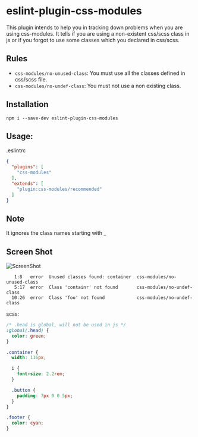 # eslint-plugin-css-modules

This plugin intends to help you in tracking down problems when you are using css-modules. It tells if you are using a non-existent css/scss class in js or if you forgot to use some classes which you declared in css/scss.

## Rules

* `css-modules/no-unused-class`: You must use all the classes defined in css/scss file.
* `css-modules/no-undef-class`: You must not use a non existing class.

## Installation

```
npm i --save-dev eslint-plugin-css-modules
```

## Usage:

.eslintrc
```json
{
  "plugins": [
    "css-modules"
  ],
  "extends": [
    "plugin:css-modules/recommended"
  ]
}
```

## Note

It ignores the class names starting with _

## Screen Shot

![ScreenShot](https://raw.githubusercontent.com/atfzl/eslint-plugin-css-modules/master/screenshots/screenshot3.png)

```
   1:8   error  Unused classes found: container  css-modules/no-unused-class
   5:17  error  Class 'containr' not found       css-modules/no-undef-class
  10:26  error  Class 'foo' not found            css-modules/no-undef-class
```

scss:

```scss
/* .head is global, will not be used in js */
:global(.head) {
  color: green;
}

.container {
  width: 116px;

  i {
    font-size: 2.2rem;
  }

  .button {
    padding: 7px 0 0 5px;
  }
}

.footer {
  color: cyan;
}
```

